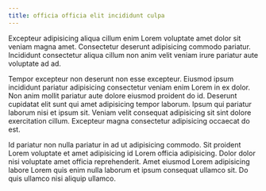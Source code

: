 ```yaml
---
title: officia officia elit incididunt culpa
---
```


Excepteur adipisicing aliqua cillum enim Lorem voluptate amet dolor sit veniam magna amet. Consectetur deserunt adipisicing commodo pariatur. Incididunt consectetur aliqua cillum non anim velit veniam irure pariatur aute voluptate ad ad.

Tempor excepteur non deserunt non esse excepteur. Eiusmod ipsum incididunt pariatur adipisicing consectetur veniam enim Lorem in ex dolor. Non anim mollit pariatur aute dolore eiusmod proident do id. Deserunt cupidatat elit sunt qui amet adipisicing tempor laborum. Ipsum qui pariatur laborum nisi et ipsum sit. Veniam velit consequat adipisicing sit sint dolore exercitation cillum. Excepteur magna consectetur adipisicing occaecat do est.

Id pariatur non nulla pariatur in ad ut adipisicing commodo. Sit proident Lorem voluptate et amet adipisicing id Lorem officia adipisicing. Dolor dolor nisi voluptate amet officia reprehenderit. Amet eiusmod Lorem adipisicing labore Lorem quis enim nulla laborum et ipsum consequat ullamco sit. Do quis ullamco nisi aliquip ullamco.
